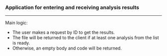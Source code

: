 ### Application for entering and receiving analysis results 
***
Main logic: 
 * The user makes a request by ID to get the results.
 * The file will be returned to the client if at least one analysis from the list is ready.
 * Otherwise, an empty body and code will be returned.

